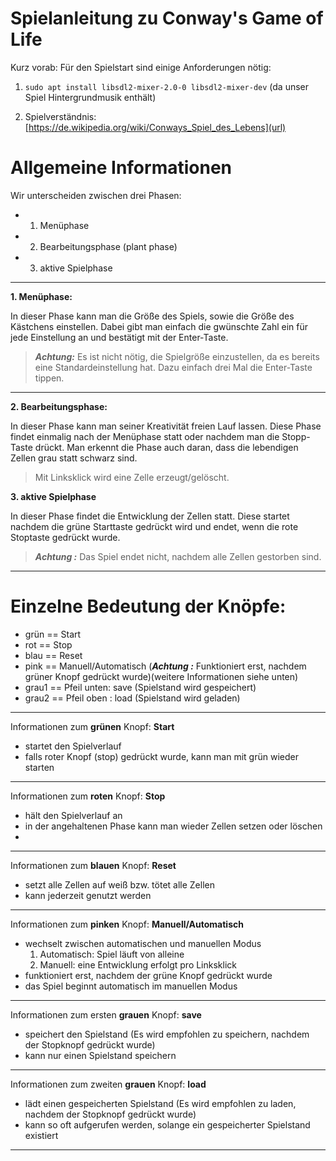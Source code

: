 **Spielanleitung zu Conway's Game of Life**
=============================================================
Kurz vorab: Für den Spielstart sind einige Anforderungen nötig:

1. `sudo apt install libsdl2-mixer-2.0-0 libsdl2-mixer-dev` (da unser Spiel Hintergrundmusik enthält)

2. Spielverständnis: [https://de.wikipedia.org/wiki/Conways_Spiel_des_Lebens](url)


Allgemeine Informationen
==============================================

Wir unterscheiden zwischen drei Phasen:
- 1. Menüphase
- 2. Bearbeitungsphase (plant phase)
- 3. aktive Spielphase 
__________________________________________________________
**1. Menüphase:**

In dieser Phase kann man die Größe des Spiels, sowie die Größe des Kästchens einstellen. Dabei gibt man einfach die gwünschte Zahl ein für jede Einstellung an und bestätigt mit der Enter-Taste.

> _**Achtung:**_ Es ist nicht nötig, die Spielgröße einzustellen, da es bereits eine Standardeinstellung hat. Dazu einfach drei Mal die Enter-Taste tippen. 


__________________________________________________________
**2. Bearbeitungsphase:**

In dieser Phase kann man seiner Kreativität freien Lauf lassen.
Diese Phase findet einmalig nach der Menüphase statt oder nachdem man die Stopp-Taste drückt. Man erkennt die Phase auch daran, dass die lebendigen Zellen grau statt schwarz sind.

> Mit Linksklick wird eine Zelle erzeugt/gelöscht.


**3. aktive Spielphase**

In dieser Phase findet die Entwicklung der Zellen statt. Diese startet nachdem die grüne Starttaste gedrückt wird und endet, wenn die rote Stoptaste gedrückt wurde.

> **_Achtung :_** Das Spiel endet nicht, nachdem alle Zellen gestorben sind.

__________________________________________________________
Einzelne Bedeutung der Knöpfe:
===============================================
- grün == Start 
-  rot == Stop
- blau == Reset
- pink == Manuell/Automatisch (_**Achtung :**_  Funktioniert erst, nachdem grüner Knopf gedrückt wurde)(weitere Informationen siehe unten)
- grau1 == Pfeil unten: save (Spielstand wird gespeichert)
- grau2 == Pfeil oben : load (Spielstand wird geladen)

___________________________________________________________
Informationen zum **grünen** Knopf:  **Start**

- startet den Spielverlauf
- falls roter Knopf (stop) gedrückt wurde, kann man mit grün wieder starten
__________________________________________________________
Informationen zum **roten** Knopf:  **Stop**

- hält den Spielverlauf an 
- in der angehaltenen Phase kann man wieder Zellen setzen oder löschen
- 
__________________________________________________________
Informationen zum **blauen** Knopf:  **Reset**

- setzt alle Zellen auf weiß bzw. tötet alle Zellen
- kann jederzeit genutzt werden
__________________________________________________________
Informationen zum **pinken** Knopf: **Manuell/Automatisch**

- wechselt zwischen automatischen und manuellen Modus
    1. Automatisch: Spiel läuft von alleine
    2. Manuell: eine Entwicklung erfolgt pro Linksklick 
- funktioniert erst, nachdem der grüne Knopf gedrückt wurde
- das Spiel beginnt automatisch im manuellen Modus
__________________________________________________________
Informationen zum ersten **grauen** Knopf: **save**

- speichert den Spielstand (Es wird empfohlen zu speichern, nachdem der Stopknopf gedrückt wurde)
- kann nur einen Spielstand speichern  
__________________________________________________________
Informationen zum zweiten **grauen** Knopf:  **load**

- lädt einen gespeicherten Spielstand (Es wird empfohlen zu laden, nachdem der Stopknopf gedrückt wurde)
- kann so oft aufgerufen werden, solange ein gespeicherter Spielstand existiert
__________________________________________________________
